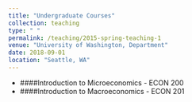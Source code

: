 ```yaml
---
title: "Undergraduate Courses"
collection: teaching
type: " "
permalink: /teaching/2015-spring-teaching-1
venue: "University of Washington, Department"
date: 2018-09-01
location: "Seattle, WA"
---
```


- ####Introduction to Microeconomics - ECON 200
- ####Introduction to Macroeconomics - ECON 201

